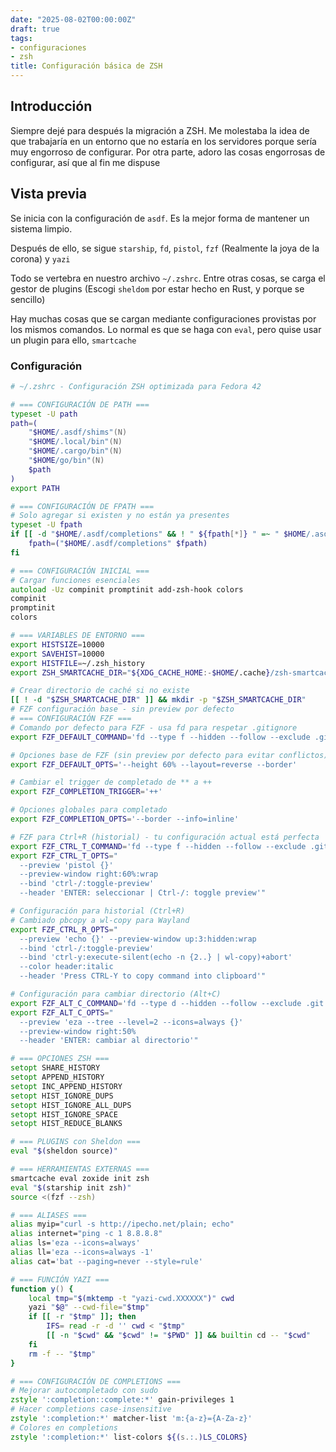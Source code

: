 ```yaml
---
date: "2025-08-02T00:00:00Z"
draft: true
tags:
- configuraciones
- zsh
title: Configuración básica de ZSH
---
```



## Introducción
Siempre dejé para después la migración a ZSH. Me molestaba la idea de que trabajaría en un entorno que no estaría en los servidores porque sería muy engorroso de configurar. Por otra parte, adoro las cosas engorrosas de configurar, así que al fin me dispuse

## Vista previa
Se inicia con la configuración de `asdf`. Es la mejor forma de mantener un sistema limpio. 

Después de ello, se sigue `starship`, `fd`, `pistol`, `fzf` (Realmente la joya de la corona) y `yazi`

Todo se vertebra en nuestro archivo `~/.zshrc`. Entre otras cosas, se carga el gestor de plugins (Escogi `sheldom` por estar hecho en Rust, y porque se sencillo)

Hay muchas cosas que se cargan mediante configuraciones provistas por los mismos comandos. Lo normal es que se haga con `eval`, pero quise usar un plugin para ello, `smartcache`

### Configuración

```zsh
# ~/.zshrc - Configuración ZSH optimizada para Fedora 42

# === CONFIGURACIÓN DE PATH ===
typeset -U path
path=(
    "$HOME/.asdf/shims"(N)
    "$HOME/.local/bin"(N)
    "$HOME/.cargo/bin"(N)
    "$HOME/go/bin"(N)
    $path
)
export PATH

# === CONFIGURACIÓN DE FPATH ===
# Solo agregar si existen y no están ya presentes
typeset -U fpath
if [[ -d "$HOME/.asdf/completions" && ! " ${fpath[*]} " =~ " $HOME/.asdf/completions " ]]; then
    fpath=("$HOME/.asdf/completions" $fpath)
fi

# === CONFIGURACIÓN INICIAL ===
# Cargar funciones esenciales
autoload -Uz compinit promptinit add-zsh-hook colors
compinit
promptinit
colors

# === VARIABLES DE ENTORNO ===
export HISTSIZE=10000
export SAVEHIST=10000
export HISTFILE=~/.zsh_history
export ZSH_SMARTCACHE_DIR="${XDG_CACHE_HOME:-$HOME/.cache}/zsh-smartcache"

# Crear directorio de caché si no existe
[[ ! -d "$ZSH_SMARTCACHE_DIR" ]] && mkdir -p "$ZSH_SMARTCACHE_DIR"
# FZF configuración base - sin preview por defecto
# === CONFIGURACIÓN FZF ===
# Comando por defecto para FZF - usa fd para respetar .gitignore
export FZF_DEFAULT_COMMAND='fd --type f --hidden --follow --exclude .git'

# Opciones base de FZF (sin preview por defecto para evitar conflictos)
export FZF_DEFAULT_OPTS='--height 60% --layout=reverse --border'

# Cambiar el trigger de completado de ** a ++
export FZF_COMPLETION_TRIGGER='++'

# Opciones globales para completado
export FZF_COMPLETION_OPTS='--border --info=inline'

# FZF para Ctrl+R (historial) - tu configuración actual está perfecta
export FZF_CTRL_T_COMMAND='fd --type f --hidden --follow --exclude .git'
export FZF_CTRL_T_OPTS="
  --preview 'pistol {}'
  --preview-window right:60%:wrap
  --bind 'ctrl-/:toggle-preview'
  --header 'ENTER: seleccionar | Ctrl-/: toggle preview'"

# Configuración para historial (Ctrl+R)
# Cambiado pbcopy a wl-copy para Wayland
export FZF_CTRL_R_OPTS="
  --preview 'echo {}' --preview-window up:3:hidden:wrap
  --bind 'ctrl-/:toggle-preview'
  --bind 'ctrl-y:execute-silent(echo -n {2..} | wl-copy)+abort'
  --color header:italic
  --header 'Press CTRL-Y to copy command into clipboard'"

# Configuración para cambiar directorio (Alt+C)
export FZF_ALT_C_COMMAND='fd --type d --hidden --follow --exclude .git'
export FZF_ALT_C_OPTS="
  --preview 'eza --tree --level=2 --icons=always {}'
  --preview-window right:50%
  --header 'ENTER: cambiar al directorio'"

# === OPCIONES ZSH ===
setopt SHARE_HISTORY
setopt APPEND_HISTORY
setopt INC_APPEND_HISTORY
setopt HIST_IGNORE_DUPS
setopt HIST_IGNORE_ALL_DUPS
setopt HIST_IGNORE_SPACE
setopt HIST_REDUCE_BLANKS

# === PLUGINS con Sheldon ===
eval "$(sheldon source)"

# === HERRAMIENTAS EXTERNAS ===
smartcache eval zoxide init zsh
eval "$(starship init zsh)"
source <(fzf --zsh)

# === ALIASES ===
alias myip="curl -s http://ipecho.net/plain; echo"
alias internet="ping -c 1 8.8.8.8"
alias ls='eza --icons=always'
alias ll='eza --icons=always -1'
alias cat='bat --paging=never --style=rule'

# === FUNCIÓN YAZI ===
function y() {
    local tmp="$(mktemp -t "yazi-cwd.XXXXXX")" cwd
    yazi "$@" --cwd-file="$tmp"
    if [[ -r "$tmp" ]]; then
        IFS= read -r -d '' cwd < "$tmp"
        [[ -n "$cwd" && "$cwd" != "$PWD" ]] && builtin cd -- "$cwd"
    fi
    rm -f -- "$tmp"
}

# === CONFIGURACIÓN DE COMPLETIONS ===
# Mejorar autocompletado con sudo
zstyle ':completion::complete:*' gain-privileges 1
# Hacer completions case-insensitive
zstyle ':completion:*' matcher-list 'm:{a-z}={A-Za-z}'
# Colores en completions
zstyle ':completion:*' list-colors ${(s.:.)LS_COLORS}

```

